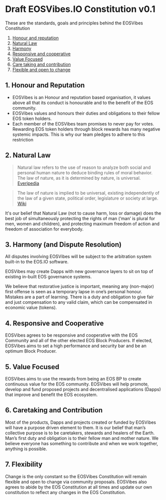 # Draft EOSVibes.IO Constitution v0.1
These are the standards, goals and principles behind the EOSVibes Constitution
1. [Honour and reputation](##1-honour-and-reputation)
2. [Natural Law](#2-natural-law)
3. [Harmony](#3-harmony-and-dispute-resolution)
4. [Responsive and cooperative](#4-responsive-and-cooperative)
5. [Value Focused](#5-value-focused)
6. [Care taking and contribution](#6-caretaking-and-contribution)
7. [Flexible and open to change](#7-flexibility)

## 1. Honour and Reputation
* EOSVibes is an Honour and reputation based organisation, it values above all that its conduct is honourable and to the benefit of the EOS community.
* EOSVibes values and honours their duties and obligations to their fellow EOS token holders.
* Each member of the EOSVibes team promises to never pay for votes. Rewarding EOS token holders through block rewards has many negative systemic impacts. This is why our team pledges to adhere to this restriction

## 2. Natural Law

> Natural law refers to the use of reason to analyze both social and personal human nature to deduce binding rules of moral behavior. The law of nature, as it is determined by nature, is universal. 
[Everipedia](https://everipedia.org/wiki/Natural_law/)

>The law of nature is implied to be universal, existing independently of the law of a given state, political order, legislature or society at large.
[Wiki](https://en.wikipedia.org/wiki/Natural_law/)

It's our belief that Natural Law (not to cause harm, loss or damage) does the best job of simultaneously protecting the rights of man (‘man’ is plural for men, women and children), and protecting maximum freedom of action and freedom of association for everybody.
 
## 3. Harmony (and Dispute Resolution)
All disputes involving EOSVibes will be subject to the arbitration system built-in to the EOS.IO software.

EOSVibes may create Dapps with new governance layers to sit on top of existing in-built EOS governance systems.

We believe that restorative justice is important, meaning any (non-major) first offense is seen as a temporary lapse in one’s personal honour. Mistakes are a part of learning. There is a duty and obligation to give fair and just compensation to any valid claim, which can be compensated in economic value (tokens).
 
## 4. Responsive and Cooperative
EOSVibes agrees to be responsive and cooperative with the EOS Community and all of the other elected EOS Block Producers. If elected, EOSVibes aims to set a high performance and security bar and be an optimum Block Producer.
  
## 5. Value Focused
EOSVibes aims to use the rewards from being an EOS BP to create continuous value for the EOS community. EOSVibes will help promote, develop and fund proposed projects and decentralised applications (Dapps) that improve and benefit the EOS ecosystem.

## 6. Caretaking and Contribution
Most of the products, Dapps and projects created or funded by EOSVibes will have a purpose driven element to them. It is our belief that man’s collective purpose is to be caretakers, stewards and healers of the Earth. Man’s first duty and obligation is to their fellow man and mother nature. We believe everyone has something to contribute and when we work together, anything is possible.
 
## 7. Flexibility
Change is the only constant so the EOSVibes Constitution will remain flexible and open to change via community proposals. EOSVibes also agrees to abide by the EOS Constitution at all times and update our own constitution to reflect any changes in the EOS Constitution.
